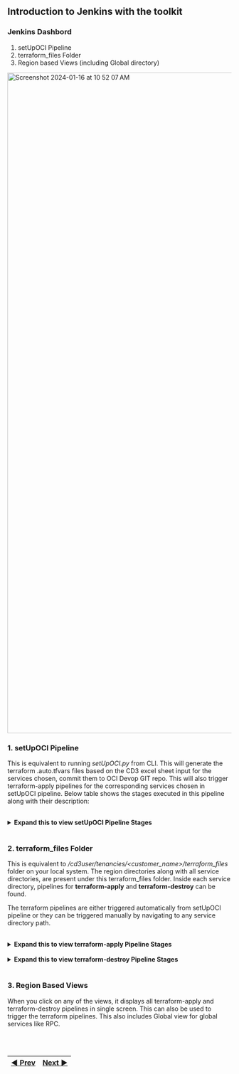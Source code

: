     
## **Introduction to Jenkins with the toolkit**

### Jenkins Dashbord

1. setUpOCI Pipeline
2. terraform_files Folder
3. Region based Views (including Global directory)
   
<img width="1486" alt="Screenshot 2024-01-16 at 10 52 07 AM" src="https://github.com/oracle-devrel/cd3-automation-toolkit/assets/70213341/cbf61a8e-216f-4667-9351-d568a0a38453">


### 1. setUpOCI Pipeline

This is equivalent to running *setUpOCI.py* from CLI. This will generate the terraform .auto.tfvars files based on the CD3 excel sheet input for the services chosen, commit them to OCI Devop GIT repo. This will also trigger terraform-apply pipelines for the corresponding services chosen in setUpOCI pipeline.
Below table shows the stages executed in this pipeline along with their description:

<br>

<details><summary><b>Expand this to view setUpOCI Pipeline Stages</b> </summary>

|Stage Name      | Description  | Possible Outcomes |
| --------------- | ------------ | ----------------- |
| <b>Validate Input Parameters</b> | Validates input file name/size, selected parameters | Displays Unstable if any of the validation fails. Pipeline stops further execution in that case. |
| <b>Update setUpOCI.properties</b> | Updates <customer_name>_setUpOCI.properties with input filename and workflow_type | Displays Failed if any issue during execution |
| <b>Execute setUpOCI</b> | Executes python code to generate required tfvars files. The console output for this stage is similar to setUpOCI.py execution via CLI. <br>Multiple options selected will be processed <i>sequentially</i> in this stage. | Displays Failed if any issue occurs during its execution. Further stages are skipped in that case. |
| <b>Run Import Commands</b> | Based on the workflow_type as 'Export Resources from OCI', this stage invokes execution of tf_import_commands_\<resource\>_nonGF.sh shell scripts which will import the exported objects into tfstate. tf_import_commands for multiple options selected will be processed <i>sequentially</i> in this stage. <br><b> This stage is skipped for 'Create Resources in OCI' workflow </b>| Displays Failed if any issue occurs during its execution. Further stages are skipped in that case. |
| <b>Git Commit</b> | Commits the terraform_files folder to OCI DevOps GIT Repo. This will trigger respective terraform_pipelines| Pipeline stops further execution if there is nothing to commit. <b>In some cases when tfvars was generated in previous execution, you can navigate to terrafom-apply pipeline and trigger that manually </b>|
| <b>Trigger Terraform Pipelines</b> | Corresponding terraform apply pipelines are auto triggered based on the service chosen | |
</details>

<br>

### 2. terraform_files Folder

This is equivalent to */cd3user/tenancies/<customer_name>/terraform_files* folder on your local system.
The region directories along with all service directories, are present under this terraform_files folder.
Inside each service directory, pipelines for **terraform-apply** and **terraform-destroy** can be found.

The terraform pipelines are either triggered automatically from setUpOCI pipeline or they can be triggered manually by navigating to any service directory path.

<br>

<details><summary><b>Expand this to view terraform-apply Pipeline Stages</b> </summary>

|Stage Name      | Description  | Possible Outcomes |
| --------------- | ------------ | ----------------- |
| Checkout SCM | Checks out the latest terraform_files folder from DevOps GIT repo | |
| Terraform Plan | Runs terraform plan against the checked out code and saves it in tfplan.out | Pipeline stops further execution if terraform plan shows no changes. Displays Failed if any issue while executing terraform plan |
| OPA | Runs the above genrated terraform plan against Open Policies and displays the violations if any | Displays Unstable if any OPA rule is violated |
| Get Approval | Approval Stage for reviewing the terraform plan. There is 24 hours timeout for this stage. | Proceed - goes ahead with Terraform Apply stage. <br> Abort - pipeline is aborted and stops furter execution |
|Terraform Apply | Applies the terraform configurations | Displays Failed if any issue while executing terraform apply |
</details>

<br>


<details><summary><b>Expand this to view terraform-destroy Pipeline Stages</b></summary>

|Stage Name      | Description  | Possible Outcomes |
| --------------- | ------------ | ----------------- |
| Checkout SCM | Checks out the latest terraform_files folder from DevOps GIT repo | |
| Terraform Destroy Plan | Runs `terraform plan -destroy` against the checked out code | Displays Failed if any issue in plan output |
| Get Approval | Approval Stage for reviewing the terraform plan. There is 24 hours timeout for this stage. | Proceed - goes ahead with Terraform Destroy stage. <br> Abort - pipeline is aborted and stops furter execution |
|Terraform Destroy | Destroys the terraform configurations | Displays Failed if any issue while executing terraform destroy |
</details>
<br>

### 3. Region Based Views
When you click on any of the views, it displays all terraform-apply and terraform-destroy pipelines in single screen. This can also be used to trigger the terraform pipelines. This also includes Global view for global services like RPC.

<br><br>
<div align='center'>

| <a href="/cd3_automation_toolkit/documentation/user_guide/Workflows-jenkins.md">:arrow_backward: Prev</a> | <a href="/cd3_automation_toolkit/documentation/user_guide/GreenField-Jenkins.md">Next :arrow_forward:</a> |
| :---- | -------: |
  
</div>

